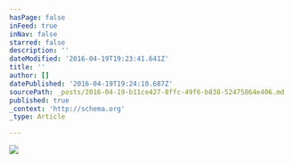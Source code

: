 ```yaml
---
hasPage: false
inFeed: true
inNav: false
starred: false
description: ''
dateModified: '2016-04-19T19:23:41.641Z'
title: ''
author: []
datePublished: '2016-04-19T19:24:10.687Z'
sourcePath: _posts/2016-04-19-b11ce427-8ffc-49f6-b838-52475864e406.md
published: true
_context: 'http://schema.org'
_type: Article

---
```

![](https://the-grid-user-content.s3-us-west-2.amazonaws.com/34ec978a-e926-42da-b92b-4200a4731ad5.jpg)